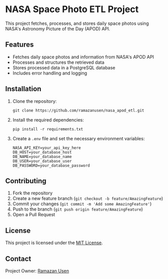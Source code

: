 # NASA Space Photo ETL Project

This project fetches, processes, and stores daily space photos using NASA's Astronomy Picture of the Day (APOD) API.

## Features

- Fetches daily space photos and information from NASA's APOD API
- Processes and structures the retrieved data
- Stores processed data in a PostgreSQL database
- Includes error handling and logging

## Installation

1. Clone the repository:
   ```
   git clone https://github.com/ramazanusen/nasa_apod_etl.git
   ```

2. Install the required dependencies:
   ```
   pip install -r requirements.txt
   ```

3. Create a `.env` file and set the necessary environment variables:
   ```
   NASA_API_KEY=your_api_key_here
   DB_HOST=your_database_host
   DB_NAME=your_database_name
   DB_USER=your_database_user
   DB_PASSWORD=your_database_password
   ```


## Contributing

1. Fork the repository
2. Create a new feature branch (`git checkout -b feature/AmazingFeature`)
3. Commit your changes (`git commit -m 'Add some AmazingFeature'`)
4. Push to the branch (`git push origin feature/AmazingFeature`)
5. Open a Pull Request

## License

This project is licensed under the [MIT License](LICENSE).

## Contact

Project Owner: [Ramazan Usen](https://github.com/ramazanusen)
